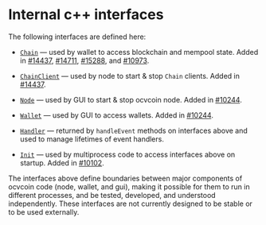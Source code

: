# Internal c++ interfaces

The following interfaces are defined here:

* [`Chain`](chain.h) — used by wallet to access blockchain and mempool state. Added in [#14437](https://github.com/ocvcoin/ocvcoin/pull/14437), [#14711](https://github.com/ocvcoin/ocvcoin/pull/14711), [#15288](https://github.com/ocvcoin/ocvcoin/pull/15288), and [#10973](https://github.com/ocvcoin/ocvcoin/pull/10973).

* [`ChainClient`](chain.h) — used by node to start & stop `Chain` clients. Added in [#14437](https://github.com/ocvcoin/ocvcoin/pull/14437).

* [`Node`](node.h) — used by GUI to start & stop ocvcoin node. Added in [#10244](https://github.com/ocvcoin/ocvcoin/pull/10244).

* [`Wallet`](wallet.h) — used by GUI to access wallets. Added in [#10244](https://github.com/ocvcoin/ocvcoin/pull/10244).

* [`Handler`](handler.h) — returned by `handleEvent` methods on interfaces above and used to manage lifetimes of event handlers.

* [`Init`](init.h) — used by multiprocess code to access interfaces above on startup. Added in [#10102](https://github.com/ocvcoin/ocvcoin/pull/10102).

The interfaces above define boundaries between major components of ocvcoin code (node, wallet, and gui), making it possible for them to run in different processes, and be tested, developed, and understood independently. These interfaces are not currently designed to be stable or to be used externally.
